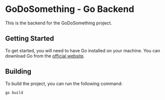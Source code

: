 # GoDoSomething - Go Backend

This is the backend for the GoDoSomething project.

## Getting Started

To get started, you will need to have Go installed on your machine.
You can download Go from the [official website](https://golang.org/).

## Building

To build the project, you can run the following command:

```bash
go build
```